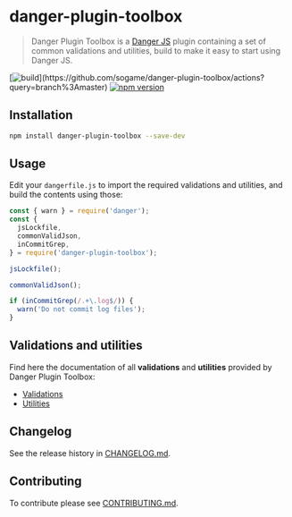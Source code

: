 # danger-plugin-toolbox

> Danger Plugin Toolbox is a [Danger JS](https://danger.systems/js/) plugin containing a set of common validations and utilities, build to make it easy to start using Danger JS.

[![build]([https://github.com/sogame/danger-plugin-toolbox/workflows/danger-plugin-toolbox/badge.svg?branch=master](https://github.com/sogame/danger-plugin-toolbox/actions/workflows/ci/badge.svg))](https://github.com/sogame/danger-plugin-toolbox/actions?query=branch%3Amaster)
[![npm version](https://badge.fury.io/js/danger-plugin-toolbox.svg)](https://badge.fury.io/js/danger-plugin-toolbox)

## Installation

```sh
npm install danger-plugin-toolbox --save-dev
```

## Usage

Edit your `dangerfile.js` to import the required validations and utilities, and build the contents using those:

```js
const { warn } = require('danger');
const {
  jsLockfile,
  commonValidJson,
  inCommitGrep,
} = require('danger-plugin-toolbox');

jsLockfile();

commonValidJson();

if (inCommitGrep(/.+\.log$/)) {
  warn('Do not commit log files');
}
```

## Validations and utilities

Find here the documentation of all **validations** and **utilities** provided by Danger Plugin Toolbox:

- [Validations](docs/validations.md)
- [Utilities](docs/utilities.md)

## Changelog

See the release history in [CHANGELOG.md](CHANGELOG.md).

## Contributing

To contribute please see [CONTRIBUTING.md](CONTRIBUTING.md).
